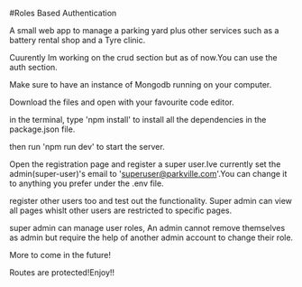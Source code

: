 #Roles Based Authentication

A small web app to manage a parking yard plus other services such as a battery rental  shop and a Tyre clinic.

Cuurently Im working on the crud section but as of now.You can use the auth section.

Make sure to have an instance of Mongodb running on your computer.

Download the files and open with your favourite code editor.

in the terminal, type 'npm install' to install all the dependencies in the package.json file.

then run 'npm run dev' to start the server.

Open the registration page and register a super user.Ive currently set the admin(super-user)'s email to 'superuser@parkville.com'.You can change it to anything you prefer under the .env file.

register other users too and test out the functionality.
Super admin can view all pages whislt other users are restricted to specific pages.

super admin can manage user roles, An admin cannot remove themselves as admin but require the help of another admin account to change their role.

More to come in the future!

Routes are protected!Enjoy!!
